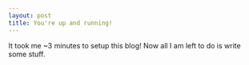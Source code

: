 ```yaml
---
layout: post
title: You're up and running!
---
```


It took me ~3 minutes to setup this blog! Now all I am left to do is write some stuff.
